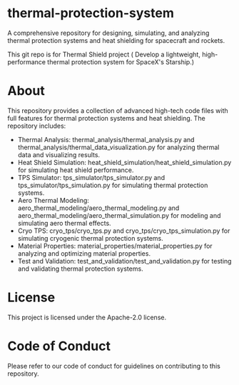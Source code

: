 # thermal-protection-system

 A comprehensive repository for designing, simulating, and analyzing thermal protection systems and heat shielding for spacecraft and rockets.

This git repo is for Thermal Shield project ( Develop a lightweight, high-performance thermal protection system for SpaceX's Starship.) 

# About

This repository provides a collection of advanced high-tech code files with full features for thermal protection systems and heat shielding. The repository includes:

- Thermal Analysis: thermal_analysis/thermal_analysis.py and thermal_analysis/thermal_data_visualization.py for analyzing thermal data and visualizing results.
- Heat Shield Simulation: heat_shield_simulation/heat_shield_simulation.py for simulating heat shield performance.
- TPS Simulator: tps_simulator/tps_simulator.py and tps_simulator/tps_simulation.py for simulating thermal protection systems.
- Aero Thermal Modeling: aero_thermal_modeling/aero_thermal_modeling.py and aero_thermal_modeling/aero_thermal_simulation.py for modeling and simulating aero thermal effects.
- Cryo TPS: cryo_tps/cryo_tps.py and cryo_tps/cryo_tps_simulation.py for simulating cryogenic thermal protection systems.
- Material Properties: material_properties/material_properties.py for analyzing and optimizing material properties.
- Test and Validation: test_and_validation/test_and_validation.py for testing and validating thermal protection systems.

# License

This project is licensed under the Apache-2.0 license.

# Code of Conduct

Please refer to our code of conduct for guidelines on contributing to this repository.
